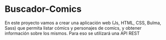 # Buscador-Comics
En este proyecto vamos a crear una aplicación web (Js, HTML, CSS, Bulma, Sass) que permita listar cómics y personajes de comics, y obtener información sobre los mismos. Para eso se utilizará una API REST

